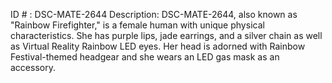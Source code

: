 ID # : DSC-MATE-2644
Description: DSC-MATE-2644, also known as "Rainbow Firefighter," is a female human with unique physical characteristics. She has purple lips, jade earrings, and a silver chain as well as Virtual Reality Rainbow LED eyes. Her head is adorned with Rainbow Festival-themed headgear and she wears an LED gas mask as an accessory.